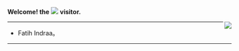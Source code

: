 **Welcome! the**
![](https://count.getloli.com/get/@:XianyaoYu?theme=gelbooru)
**visitor.**

<a href="https://github.com/reaink">
  <img align="right" src="http://github-readme-streak-stats.herokuapp.com?user=XianyaoYu&mode=weekly" />
</a>


---

- Fatih Indraa。

---

